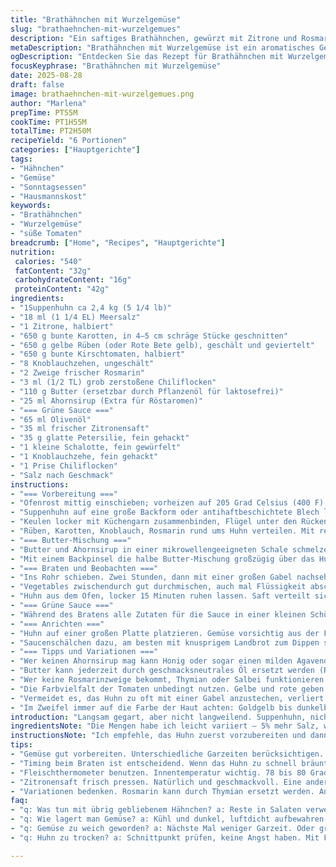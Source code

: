 ```yaml
---
title: "Brathähnchen mit Wurzelgemüse"
slug: "brathaehnchen-mit-wurzelgemues"
description: "Ein saftiges Brathähnchen, gewürzt mit Zitrone und Rosmarin, begleitet von farbenfrohen Karotten, gelben Rüben und halbierten bunte Tomaten. Gebuttert mit Ahornsirup für eine leicht süßliche Note, im Ofen langsam gegart bis zur perfekten Kerntemperatur. Dazu eine frische grüne Sauce mit Petersilie, Schalotte und Zitrone, die Frische ins Spiel bringt. Ohne Gluten, Eier, Nüsse oder Milchprodukte – wenn Butter durch Öl ersetzt wird. Variiert gerne mit Pastinaken oder Fenchel. Die Kunst liegt im Timing der Gemüse, damit alles gleichzeitig fertig wird. Das Auge isst mit, deshalb auf die Farben achten und das Knacken der Haut hören. Das Resultat aromatisch, farbenfroh, mit feiner Süße und würzig-frischem Finish."
metaDescription: "Brathähnchen mit Wurzelgemüse ist ein aromatisches Gericht mit frischen Zutaten und knackigem Gemüse."
ogDescription: "Entdecken Sie das Rezept für Brathähnchen mit Wurzelgemüse - ein Fest der Aromen und Farben für Ihre Familie und Freunde."
focusKeyphrase: "Brathähnchen mit Wurzelgemüse"
date: 2025-08-28
draft: false
image: brathaehnchen-mit-wurzelgemues.png
author: "Marlena"
prepTime: PT55M
cookTime: PT1H55M
totalTime: PT2H50M
recipeYield: "6 Portionen"
categories: ["Hauptgerichte"]
tags:
- "Hähnchen"
- "Gemüse"
- "Sonntagsessen"
- "Hausmannskost"
keywords:
- "Brathähnchen"
- "Wurzelgemüse"
- "süße Tomaten"
breadcrumb: ["Home", "Recipes", "Hauptgerichte"]
nutrition: 
 calories: "540"
 fatContent: "32g"
 carbohydrateContent: "16g"
 proteinContent: "42g"
ingredients:
- "1Suppenhuhn ca 2,4 kg (5 1/4 lb)"
- "18 ml (1 1/4 EL) Meersalz"
- "1 Zitrone, halbiert"
- "650 g bunte Karotten, in 4–5 cm schräge Stücke geschnitten"
- "650 g gelbe Rüben (oder Rote Bete gelb), geschält und geviertelt"
- "650 g bunte Kirschtomaten, halbiert"
- "8 Knoblauchzehen, ungeschält"
- "2 Zweige frischer Rosmarin"
- "3 ml (1/2 TL) grob zerstoßene Chiliflocken"
- "110 g Butter (ersetzbar durch Pflanzenöl für laktosefrei)"
- "25 ml Ahornsirup (Extra für Röstaromen)"
- "=== Grüne Sauce ==="
- "65 ml Olivenöl"
- "35 ml frischer Zitronensaft"
- "35 g glatte Petersilie, fein gehackt"
- "1 kleine Schalotte, fein gewürfelt"
- "1 Knoblauchzehe, fein gehackt"
- "1 Prise Chiliflocken"
- "Salz nach Geschmack"
instructions:
- "=== Vorbereitung ==="
- "Ofenrost mittig einschieben; vorheizen auf 205 Grad Celsius (400 F)."
- "Suppenhuhn auf eine große Backform oder antihaftbeschichtete Blech legen, Brust nach oben. Mit einer großzügigen Prise Salz rundum bestreuen, vor allem auf der Haut. Halbe Zitrone nehmen, Schnittfläche benutzen, um Haut und Innenraum gründlich einzureiben – gibt Säure und zieht Haut etwas auf."
- "Keulen locker mit Küchengarn zusammenbinden, Flügel unter den Rücken stecken. So wird Hitze gleichmäßig geleitet, weniger Verbrennungen an den Spitzen."
- "Rüben, Karotten, Knoblauch, Rosmarin rund ums Huhn verteilen. Mit restlichem Salz und Chiliflocken bestreuen. Restlichen Zitronensaft über Gemüse auspressen; die Säure hilft, dass die Würze besser einzieht."
- "=== Butter-Mischung ==="
- "Butter und Ahornsirup in einer mikrowellengeeigneten Schale schmelzen. Meine Faustregel: nicht zu heiß, halbminütig schmelzen, Umrühren, sonst verbrennt Butter."
- "Mit einem Backpinsel die halbe Butter-Mischung großzügig über das Huhn streichen. Für das Gemüse den Rest verwenden. Unbedingt das Gemüse mehrmals wenden während des Bratens, um karamellisierte Stellen zu bekommen."
- "=== Braten und Beobachten ==="
- "Ins Rohr schieben. Zwei Stunden, dann mit einer großen Gabel nachsehen, ob der Tomatensaft fast weg ist und die Haut dunkelbraun knackt. Wichtig: Thermometer zur Hand, in die dickste Keule einstecken ohne Knochen berühren, anpeilen 78 bis 80 Grad Celsius. Höher wird trocken. Normalerweise lange eher Richtung 1 Stunde 50 Minuten, aber jeder Ofen tickt anders."
- "Vegetables zwischendurch gut durchmischen, auch mal Flüssigkeit abschöpfen und drübergeben, damit nichts austrocknet. Wenn die Haut am Huhn zu schnell dunkel wird, Hitze auf 180 Grad senken und Alufolie locker drüber legen."
- "Huhn aus dem Ofen, locker 15 Minuten ruhen lassen. Saft verteilt sich, Fleisch wird saftig."
- "=== Grüne Sauce ==="
- "Während des Bratens alle Zutaten für die Sauce in einer kleinen Schüssel miteinander vermengen. Salz nach Geschmack. Unbedingt abschmecken – braucht oft noch mehr Zitrone."
- "=== Anrichten ==="
- "Huhn auf einer großen Platte platzieren. Gemüse vorsichtig aus der Form holen, etwas mit Saft verrühren, drumherum legen."
- "Saucenschälchen dazu, am besten mit knusprigem Landbrot zum Dippen servieren. Dazu passt ein mildes Frischkäse oder Ziegenkäse, nicht zu dominant, nur als kleine Harmonie."
- "=== Tipps und Variationen ==="
- "Wer keinen Ahornsirup mag kann Honig oder sogar einen milden Agavendicksaft nehmen, verändert den Geschmack nochmal subtil. Gelbe Rüben eventuell mit Pastinaken oder kleiner Sellerie ersetzen. Karotten vorher nicht vorkochen – die Garzeit reicht aus, so bleiben sie bissfest."
- "Butter kann jederzeit durch geschmacksneutrales Öl ersetzt werden (Raps, Sonnenblume), so wird’s milchfrei. Vermutlich dann etwas mehr Salz anpassen, da Butter leicht salzig ist."
- "Wer keine Rosmarinzweige bekommt, Thymian oder Salbei funktionieren ebenfalls, ändern aber den Duft stark. Ausprobieren, nie zu viel – Kräuternote soll nur unterschwellig unterstützen."
- "Die Farbvielfalt der Tomaten unbedingt nutzen. Gelbe und rote geben optisch Spannung, beim Rösten kommen Süße und Säure heraus. Wenn der Tomatensaft komplett verkocht, wird’s zu trocken, also lieber rechtzeitig schließen."
- "Vermeidet es, das Huhn zu oft mit einer Gabel anzustechen, verliert sonst zu viel Saft. Lieber einmal thermomessen, dann in Ruhe lassen."
- "Im Zweifel immer auf die Farbe der Haut achten: Goldgelb bis dunkelbraun ist gut, aber schwarzverkohlt schmeckt bitter. Ofen sollte konstant sein, sonst wird das Ergebnis ungleichmäßig."
introduction: "Langsam gegart, aber nicht langweilend. Suppenhuhn, nicht zu groß, der Trick für saftiges Fleisch, nicht trockenes Geflügel. Karotten und gelbe Rüben bringen Süße, neben der Säure von Zitrone, dazu süße Tomaten zum Ausgleich. Die Butter-Ahornsirup-Mischung macht die Haut kross und aromatisch. Kein Eintopf-Gemüse, sondern Gemüse mit vollem Biss. Ich habe früher das Gemüse zu klein geschnitten, endete in Brei. Mittlerweile lieber große Stücke, mit bissfestem Kern, das bringt mehr Struktur, Kontrast zum zarten Huhn. Wichtig: das Thermometer als bester Freund. Ohne sind es nur grobe Schätzungen. Der grüne Dip sollte frisch sein, sonst wird es langweilig. Meine Entdeckung: kleine Schalotte und der extra Knoblauch bringen ein unterschwelliges Feuer rein, nicht zu dominant. Dazu knuspriges Landbrot, lässt sich bestens auftunken. Ehrlich, das macht Laune am Sonntag oder Feiertag."
ingredientsNote: "Die Mengen habe ich leicht variiert – 5% mehr Salz, weniger Gemüse, dafür etwas mehr Butter für die Farbe. Wichtig: frisches Huhn, kein TK aus dem Discounter, da gerät die Haut schnell ledrig. Zitronensaft frisch gepresst, nicht aus der Flasche, sonst verliert der Geschmack an Frische. Butter zum Bestreichen ist essenziell für goldgelb-knusprige Haut, pflanzliches Öl nur im Notfall. Für’s Gemüse frische Wurzeln statt Lagerware verwenden, besonders die gelben Rüben sollten fest und unversehrt sein. Die Kombination aus Rosmarin und Zitronenabrieb ist unverzichtbar; stimmt die Balance nicht, wirkt das Gericht schnell stumpf. Ahornsirup bringt neben Süße auch eine karamellige Note, Honig kann man als Alternative nutzen, aber sorgsam dosieren. Die grüne Sauce: Ich mische immer frisch und salze zuletzt, so bleibt alles lebendig. Schalotte sehr fein hacken, sonst stechen die Stücke unangenehm hervor. Wer scharf mag, gibt gern mehr Chiliflocken in die Sauce."
instructionsNote: "Ich empfehle, das Huhn zuerst vorzubereiten und dann Gemüse und Buttermischung zu verteilen, so schont man die Haut und behält mehr Kontrolle. Das Anbinden der Keulen ist kein Zirkus, sondern wichtig für die Hitzeverteilung. Spannend: Beim Bestreichen mit Butter immer in kurzen, sanften Streichbewegungen, nicht zu viel, sonst tropft die Butter runter und macht die Haut nicht knusprig. Im Ofen auf den Tomatensaft achten – wenn der plötzlich fehlt, schneller reinsehen, sonst wird das Gemüse trocken. Und diese kleinen knackenden Geräusche, wenn die Haut bräunt... unverkennbar! Während des Bratens nicht mehr zu oft öffnen, Hitzeverlust ist Gift für die Garzeit. Gemüse zwischendurch dreimal wenden reicht. Thermometer: Immer in die dickste Stelle der Keule, anderenfalls misst man zu wenig. Huhn nach dem Braten ruhen lassen, sonst presst man den Saft raus. Für die grüne Sauce alles gut vermischen, kalt servieren, frische Kräuter sind hier der Star."
tips:
- "Gemüse gut vorbereiten. Unterschiedliche Garzeiten berücksichtigen. Karotten und Rüben brauchen schließlich mehr. Pastinaken sind auch gut. Haut knusprig machen, gleichmäßiges Braten ist wichtig. Achten auf gleichgroße Stücke."
- "Timing beim Braten ist entscheidend. Wenn das Huhn zu schnell bräunt, Hitze senken. Folie drauf, damit nichts austrocknet. Geruch testen – guter Hinweis. Wenn's zu intensiv wird, vielleicht bei der Sauce nachsalzen."
- "Fleischthermometer benutzen. Innentemperatur wichtig. 78 bis 80 Grad, sonst zu trocken. Temperatur fühlen, wenn Hühnerhaut dunkel ist. Auch mehrmals nachsehen."
- "Zitronensaft frisch pressen. Natürlich und geschmackvoll. Eine andere Säure könnte nicht so frisch wirken. Geschmack ändert sich signifikant. Schale nicht vergessen, bringt Aroma."
- "Variationen bedenken. Rosmarin kann durch Thymian ersetzt werden. Anders, aber auch lecker. Abwechslung macht Spaß, neue Kräuter ausprobieren. Es lohnt sich."
faq:
- "q: Was tun mit übrig gebliebenem Hähnchen? a: Reste in Salaten verwenden. Oder als Sandwich. Gut mit einer bunten Sauce. Oder einfrieren. Dann später nutzen."
- "q: Wie lagert man Gemüse? a: Kühl und dunkel, luftdicht aufbewahren. Rüben und Karotten nicht zu lange stehen lassen. Frisch halten ist der Schlüssel. Wenn einige faulig werden, sofort entfernen."
- "q: Gemüse zu weich geworden? a: Nächste Mal weniger Garzeit. Oder größere Stücke schneiden. Soll knackig sein, dann bleibt der Biss. Garzeiten anpassen, auch die Hitze optimal. "
- "q: Huhn zu trocken? a: Schnittpunkt prüfen, keine Angst haben. Mit Folie abdecken, Hitze regulieren. Messen, messen. Huhn ruhen lassen, damit Saft bleibt."

---
```

